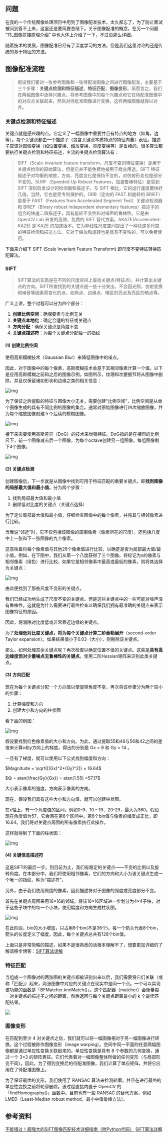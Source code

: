 ## 问题

在我的一个传统图像处理项目中用到了图像配准技术，太久都忘了，为了防止面试被问到答不上来，这里还是要简要总结下。关于图像配准的概念，在另一个问题 “13_图像拼接原理介绍” 中也大体上介绍了一下，不过没那么详细。

随着技术的发展，图像配准已经有了深度学习的方法，但是我们这里讨论的还是传统的基于特征的方法。

## 图像配准流程

> 假设我们要对一张参考图像和一张待配准图像之间进行图像配准，主要基于三个步骤：**关键点检测和特征描述**，**特征匹配**，**图像变形**。简而言之，我们在两幅图像中选择兴趣点，将参考图像中的每个兴趣点和它在待配准图像中的对应点关联起来，然后对待批准图像进行变换，这样两幅图像就得以对齐。

### 关键点检测和特征描述

关键点就是感兴趣的点。它定义了一幅图像中重要并且有特点的地方（如角，边等）。每个关键点都由一个描述子（包含关键点本质特点的特征向量）表征。描述子应该对图像变换（如位置变换、缩放变换、亮度变换等）是鲁棒的。很多算法都要执行关键点检测和特征描述，主流的关键点检测算法有：

> SIFT（Scale-invariant feature  transform，尺度不变的特征变换）是用于关键点检测的原始算法，但是它并不能免费地被用于商业用途。SIFT  特征描述子对均衡的缩放，方向、亮度变化是保持不变的，对仿射形变也是部分不变的。SURF（Speeded Up Robust  Features，加速鲁棒特征）是受到 SIFT 深刻启发设计的检测器和描述子。与 SIFT  相比，它的运行速度要快好几倍。当然，它也是受专利保护的。ORB（定向的 FAST 和旋转的 BRIEF）是基于 FAST（Features  from Accelerated Segment Test）关键点检测器和 BRIEF（Binary robust independent  elementary features）描述子的组合的快速二值描述子，具有旋转不变性和对噪声的鲁棒性。它是由 OpenCV Lab  开发的高效、免费的 SIFT 替代方案。AKAZE(Accelerated-KAZE) 是 KAZE  的加速版本。它为非线性尺度空间提出了一种快速多尺度的特征检测和描述方法。它对于缩放和旋转也是具有不变性的，可以免费使用。

下面来介绍下 SIFT (Scale Invariant Feature Transform) 即尺度不变特征转换匹配算法。

### SIFT

> SIFT算法的实质是在不同的尺度空间上查找关键点(特征点)，并计算出关键点的方向。SIFT所查找到的关键点是一些十分突出，不会因光照，仿射变换和噪音等因素而变化的点，如角点、边缘点、暗区的亮点及亮区的暗点等。 

广义上讲，整个过程可以分为四个部分：

1. **创建比例空间**：确保要素与比例无关
2. **关键点本地化**：确定合适的特征或关键点
3. **方向分配**：确保关键点是角度不变
4. **关键点描述符**：为每个关键点分配独一的指纹

#### (1) 创建比例空间

使用高斯模糊技术（Gaussian Blur）来降低图像中的噪点。

因此，对于图像中的每个像素，高斯模糊技术会基于其相邻像素计算一个值。以下是应用高斯模糊之前和之后的图像示例。如图所示，纹理和次要细节将从图像中删除，并且仅保留诸如形状和边缘之类的相关信息：

![img](https://gitee.com/xn1997/picgo/raw/master/YVAGru5xtpUZT7w.png)

为了保证之后提取的特征与图像大小无关，需要创建“比例空间”，比例空间是从单个图像生成的具有不同比例的图像的集合。通常对原始图像进行四次缩放图像，并为每个缩放图像创建５个后续的模糊图像。

![img](https://gitee.com/xn1997/picgo/raw/master/H3dCblKxnD7EaVL.jpg)

接下来需要使用高斯差异（DoG）的技术来增强特征。DoG指的是在相同的比例尺下，前一个图像减去后一个图像，为每个octave创建另一组图像，每组图像剩下4个图像。

![img](https://gitee.com/xn1997/picgo/raw/master/N6LTyHYvtVUrSfz.jpg)

#### (2) 关键点检测

创建图像后，下一步就是从图像中找到可用于特征匹配的重要关键点。即**找到图像的局部最大值和最小值**。分为两个步骤：

1. 找到局部最大值和最小值
2. 删除低对比度的关键点（关键点选择）

为了定位局部最大值和最小值，仔细检查图像中的每个像素，并将其与相邻像素进行比较。

当我说“邻近”时，它不仅包括该图像的周围像素（像素所在的尺度），还包括八度中上一张和下一张图像的九个像素。

这意味着将每个像素值与其他26个像素值进行比较，以确定是否为局部最大值/最小值。例如，在下图中，我们从第一个八度获得了三个图像。将标记为x的像素与相邻像素（绿色）进行比较，如果它是相邻像素中最高或最低的像素，则将其选择为关键点：

![img](https://gitee.com/xn1997/picgo/raw/master/e3AOhJrzDc4yGVx.png)

由此便找到了那些尺度不变形的关键点。

我们已经成功地生成了尺度不变的关键点。但是这些关键点中的一些可能对噪声没有鲁棒性。这就是为什么需要进行最终检查以确保我们拥有最准确的关键点来表示图像特征的原因。

因此，将消除对比度低或非常靠近边缘的关键点。

为了**处理低对比度关键点，将为每个关键点计算二阶泰勒展开**（second-order Taylor expansion）。如果结果值小于0.03（大小），则剔除该关键点。

那么，如何处理其余关键点呢？再次检查以确定位置不佳的关键点。这些是**具有高边缘度但对少量噪点无鲁棒性的关键点**。使用二阶Hessian矩阵来识别此类关键点。

#### (3) 方向匹配

现在为每个关键点分配一个方向值以使旋转角度不变。再次将该步骤分为两个较小的步骤：

1. 计算幅度和方向
2. 创建大小和方向的柱状图

看下面的例图：

![img](https://pics5.baidu.com/feed/adaf2edda3cc7cd95413f370d1aee73ab90e9197.png?token=d6ccf5aa66a344cdc30ae411fb8a90da&s=9EAE7022E8DEC9EB4075A4CE010050E3)

假设要找到红色像素值的大小和方向。为此，通过提取55和46与56和42之间的差值来计算x和y方向上的梯度。得出的分别是 Gx = 9 和 Gy = 14 。

一旦有了梯度，就可以使用以下公式找到幅度和方向：

$Magnitude =  \sqrt{[(Gx)^2+(Gy)^2]} =  16.64$

$Φ = atan(\frac{Gy}{Gx}) = atan(1.55) =57.17$

大小表示像素的强度，方向表示像素的方向。

现在，假设我们具有这些大小和方向值，就可以创建柱状图。

在x轴上，有一个角度值的区间，例如0-9、10 – 19、20-29，最大为360。假设现在角度值为57，它会落在第6个区间中。第6个bin值与像素的幅度成正比，即16.64。我们将对关键点周围的所有像素执行此操作。

这样就得到了下面的柱状图：

![img](https://pics4.baidu.com/feed/9213b07eca80653887c9bf127e726741ac3482c1.png?token=270a02f0b10ecc2897dd878ea54bee36&s=7D20347209267F0B0E5485C20300F0B3)

#### (4) 关键信息描述符

这是SIFT的最后一步。到目前为止，我们有稳定的关键点——不变的比例以及旋转角度。在本部分中，我们将使用相邻像素，它们的方向和大小为该关键点生成一个唯一的指纹，称为“描述符”。

另外，由于我们使用周围的像素，因此描述符对于图像的照度或亮度部分不变。

首先在关键点周围采用16×16的邻域。将该16×16区域进一步划分为4×4子块，对于这些子块中的每一个小块，使用幅度和方向生成柱状图。

![img](https://gitee.com/xn1997/picgo/raw/master/Zifa4cIWUzrCvlu.jpg)

在此阶段，bin的大小增加，只占用8个bin(不是36个)。每一个箭头代表8个bin，箭头的长度定义了幅度。因此，每个关键点总共有128个bin值。

上面只是非常简略的描述，如果不是很熟悉的话根本理解不了，想要更加详细的了解请移步博客：[SIFT算法详解](https://blog.csdn.net/zddblog/article/details/7521424)

### 特征匹配

当组成一个图像对的两张图的关键点都被识别出来以后，我们需要将它们关联（或称「匹配」）起来，两张图像中对应的关键点在现实中是同一个点。一个可以实现该功能的函数是「BFMatcher.knnMatch()」。这个匹配器（matcher）会衡量每一对关键点的描述子之间的距离，然后返回与每个关键点距离最小的 k 个最佳匹配结果。

![](https://gitee.com/xn1997/picgo/raw/master/ZXH5ARo3pKQ6iPs.png)

### 图像变形

在匹配到至少 4  对关键点之后，我们就可以将一幅图像相对于另一幅图像进行转换。这个过程被称作图像变形（image  warping）。空间中同一平面的任意两幅图像都是通过单应性变换关联起来的。单应性变换是具有 8 个参数的几何变换，通过一个 3×3  的矩阵表征。它们代表着对一幅图像整体所做的任何变形（与局部形变不同）。因此，为了得到变换后的待配准图像，我们计算了单应矩阵，并将它应用在了待配准图像上。

为了保证最优的变形，我们使用了 RANSAC 算法来检测轮廓，并且在进行最终的单应性变换之前将轮廓删除。该过程直接内置于 OpenCV  的「findHomography()」函数中。目前也有一些 RANSAC 的替代方案，例如 LMED（Least-Median robust  method，最小中值鲁棒方法）。

## 参考资料

[不能错过！超强大的SIFT图像匹配技术详细指南（附Python代码）](https://baijiahao.baidu.com/s?id=1650694563611411654&wfr=spider&for=pc)
[SIFT算法详解](https://blog.csdn.net/zddblog/article/details/7521424)

